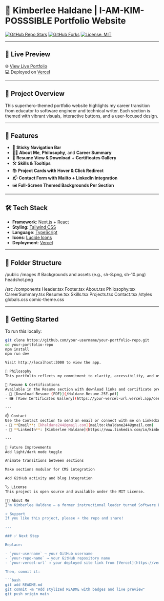 
# 💫 Kimberlee Haldane |    I-AM-KIM-POSSSIBLE Portfolio Website

[![GitHub Repo Stars](https://img.shields.io/github/stars/your-username/your-repo-name?style=social)](https://github.com/your-username/your-repo-name)
[![GitHub Forks](https://img.shields.io/github/forks/your-username/your-repo-name?style=social)](https://github.com/your-username/your-repo-name/fork)
[![License: MIT](https://img.shields.io/badge/License-MIT-yellow.svg)](./LICENSE)

---

## 🔗 Live Preview

🌐 [View Live Portfolio](https://your-vercel-url.vercel.app)  
💻 Deployed on [Vercel](https://vercel.com)

---

## 🧩 Project Overview

This superhero-themed portfolio website highlights my career transition from educator to software engineer and technical writer. Each section is themed with vibrant visuals, interactive buttons, and a user-focused design.

---

## 🚀 Features

- 🎯 **Sticky Navigation Bar**
- 🧑‍💼 **About Me**, **Philosophy**, and **Career Summary**
- 📄 **Resume View & Download** + **Certificates Gallery**
- 🛠️ **Skills & Tooltips**
- 📚 **Project Cards with Hover & Click Redirect**
- 📬 **Contact Form with Mailto + LinkedIn Integration**
- 🖼️ **Full-Screen Themed Backgrounds Per Section**

---

## 🛠 Tech Stack

- **Framework**: [Next.js](https://nextjs.org) + [React](https://reactjs.org)
- **Styling**: [Tailwind CSS](https://tailwindcss.com)
- **Language**: [TypeScript](https://www.typescriptlang.org)
- **Icons**: [Lucide Icons](https://lucide.dev)
- **Deployment**: [Vercel](https://vercel.com)

---

## 📂 Folder Structure

/public
/images # Backgrounds and assets (e.g., sh-8.png, sh-10.png)
headshot.png

/src
/components
Header.tsx
Footer.tsx
About.tsx
Philosophy.tsx
CareerSummary.tsx
Resume.tsx
Skills.tsx
Projects.tsx
Contact.tsx
/styles
globals.css
comic-theme.css

---

## 🚀 Getting Started

To run this locally:

```bash
git clone https://github.com/your-username/your-portfolio-repo.git
cd your-portfolio-repo
npm install
npm run dev

Visit http://localhost:3000 to view the app.

🧠 Philosophy
This portfolio reflects my commitment to clarity, accessibility, and user-centered design. My goal is to bridge the gap between innovation and usability through thoughtful, inclusive development.

📄 Resume & Certifications
Available in the Resume section with download links and certificate previews.
- 📎 [Download Resume (PDF)](/Haldane-Resume-25E.pdf)  
- 🖼️ [View Certificates Gallery](https://your-vercel-url.vercel.app/certificates)

---

📫 Contact
Use the Contact section to send an email or connect with me on LinkedIn.
- 📧 **Email**: [khaldane244@gmail.com](mailto:khaldane244@gmail.com)
- 💼 **LinkedIn**: [Kimberlee Haldane](https://www.linkedin.com/in/kimberlee-haldane-09a292332/)

---

🔮 Future Improvements
Add light/dark mode toggle

Animate transitions between sections

Make sections modular for CMS integration

Add GitHub activity and blog integration

🏷 License
This project is open source and available under the MIT License.

👩‍💻 About Me
I'm Kimberlee Haldane — a former instructional leader turned Software Engineer and Technical Writer. My portfolio reflects a passion for clarity, code, and creativity. I combine strong analytical thinking with people-focused design to build better solutions.

⭐️ Support
If you like this project, please ⭐️ the repo and share!

---

### ✅ Next Step

Replace:

- `your-username` → your GitHub username  
- `your-repo-name` → your GitHub repository name  
- `your-vercel-url` → your deployed site link from [Vercel](https://vercel.com/dashboard)

Then, commit it:

```bash
git add README.md
git commit -m "Add stylized README with badges and live preview"
git push origin main
